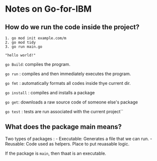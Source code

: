 # Notes on Go-for-IBM

## How do we run the code inside the project?

```
1. go mod init example.com/m
2. go mod tidy
3. go run main.go

"hello world!"
```


```go Build```: compiles the program.

```go run``` : compiles and then immediately executes the program.

```go fmt``` : automatically formats all codes inside thye current dir.

```go install``` : compiles and installs a package

```go get```: downloads a raw source code of someone else's package

```go test``` : tests are run associated with the current project``

## What does the package main means?

Two types of packages :
    - Executable: Generates a file that we can run.
    - Reusable: Code used as helpers. Place to put reuasable logic.

If the package is ```main```, then thaat is an executable.
